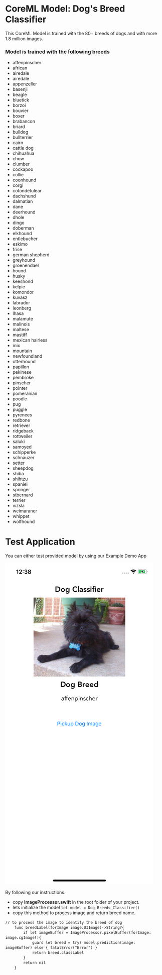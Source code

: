 # CoreML Model: Dog's Breed Classifier

This CoreML Model is trained with the 80+ breeds of dogs and with more 1.8 million images.

### Model is trained with the following breeds
- affenpinscher
- african
- airedale
- airedale
- appenzeller
- basenji
- beagle
- bluetick
- borzoi
- bouvier
- boxer
- brabancon
- briard
- bulldog
- bullterrier
- cairn
- cattle dog
- chihuahua
- chow
- clumber
- cockapoo
- collie
- coonhound
- corgi
- cotondetulear
- dachshund
- dalmatian
- dane
- deerhound
- dhole
- dingo
- doberman
- elkhound
- entlebucher
- eskimo
- frise
- german shepherd
- greyhound
- groenendael
- hound
- husky
- keeshond
- kelpie
- komondor
- kuvasz
- labrador
- leonberg
- lhasa
- malamute
- malinois
- maltese
- mastiff
- mexican hairless
- mix
- mountain
- newfoundland
- otterhound
- papillon
- pekinese
- pembroke
- pinscher
- pointer
- pomeranian
- poodle
- pug
- puggle
- pyrenees
- redbone
- retriever
- ridgeback
- rottweiler
- saluki
- samoyed
- schipperke
- schnauzer
- setter
- sheepdog
- shiba
- shihtzu
- spaniel
- springer
- stbernard
- terrier
- vizsla
- weimaraner
- whippet
- wolfhound

# Test Application
You can either test provided model by using our Example Demo App 

![Demo Application Screenshot](https://github.com/iNomanIkram/dog-breed-classifier-demo-app/blob/main/demo-app.png)


By following our instructions.
* copy **ImageProcessor.swift** in the root folder of your project.
* lets initialize the model
`let model = Dog_Breeds_Classifier()`
* copy this method to process image and return breed name.
``` 
// to process the image to identify the breed of dog
    func breedLabel(forImage image:UIImage)->String?{
        if let imageBuffer = ImageProcessor.pixelBuffer(forImage: image.cgImage!){
            guard let breed = try? model.prediction(image: imageBuffer) else { fatalError("Error") }
            return breed.classLabel
        }
        return nil
    }
